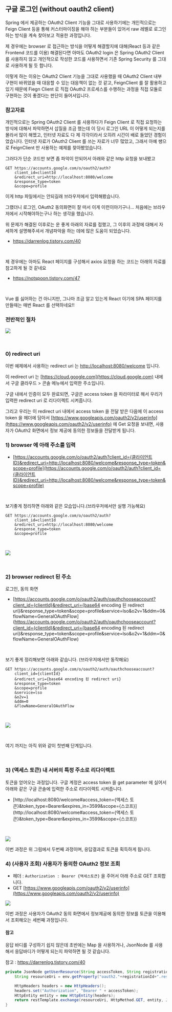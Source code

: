 ## 구글 로그인 (without oauth2 client)

Spring 에서 제공하는 OAuth2 Client 기능을 그대로 사용하기에는 개인적으로는 Feign Client 등을 통해 커스터마이징을 해야 하는 부분들이 있어서 raw 레벨로 로그인하는 방식을 계속 찾아보고 적용한 과정입니다.<br/>

제 경우에는 browser 로 접근하는 방식을 어떻게 해결할지에 대해(React 등과 같은 Frontend 코드를 이용) 해결된다면 아마도 OAuth2 login 은 Spring OAuth2 Client 를 사용하지 않고 개인적으로 작성한 코드를 사용하면서 기존 Spring Security 를 그대로 사용하게 될 듯 합니다.<br/>

이렇게 하는 이유는 OAuth2 Client 기능을 그대로 사용했을 때 OAuth2 Client 내부 구현이 바뀌었을 때 대응할 수 있는 대응책이 없는 것 같고, FeignClient 를 잘 활용하고 있기 때문에 Fiegn Client 로 직접 OAuth2 프로세스를 수행하는 과정을 직접 모듈로 구현하는 것이 좋겠다는 판단이 들어서입니다.<br/>



### 참고자료

개인적으로는 Spring OAuth2 Client 를 사용하다가 Feign Client 로 직접 요청하는 방식에 대해서 파악하면서 삽질을 조금 했는데 이 당시 로그인 URL 이 어떻게 되는지를 몰라서 많이 해멨고, 인터넷 자료도 다 제 각각이라서 오히려 시간이 배로 들었던 경험이었습니다. 인터넷 자료가 OAuth2 Client 를 쓰는 자료가 너무 많았고, 그래서 아예 쌩으로 FeignClient 만 사용하는 예제를 찾아봤었습니다.<br/>

그러다가 단순 코드만 보면 좀 파악이 안되어서 아래와 같은 http 요청을 보내봤고

```http
GET https://accounts.google.com/o/oauth2/auth?
    client_id=clientId
    &redirect_uri=http://localhost:8080/welcome
    &response_type=token
    &scope=profile
```

이게 http 파일에서는 안되길래 브라우저에서 입력해봤습니다.<br/>



그랬더니 로그인, OAuth2 동의화면이 잘 떠서 이게 이런이야기구나... 처음에는 브라우저에서 시작해야하는구나 하는 생각을 했습니다.<br/>

위 문제가 해결된 이후로는 운 좋게 아래의 자료를 접했고, 그 이후의 과정에 대해서 자세하게 설명해주셔서 개념파악을 하는 데에 많은 도움이 되었습니다.

- https://darrenlog.tistory.com/40

<br/>



제 경우에는 아마도 React 페이지를 구성해서 axios 요청을 하는 코드는 아래의 자료를 참고하게 될 것 같네요

- https://notspoon.tistory.com/47

<br/>

Vue 를 싫어하는 건 아니지만, 그나마 조금 알고 있는게 React 이기에 SPA 페이지를 만들때는 매번 React 를 선택하네요!!<br/>



### 전반적인 절차

![](./img/google-login-without-oauth2-client/authorization-code.png)

<br/>



### 0) redirect uri

이번 예제에서 사용하는 redirect uri 는 [http://localhost:8080/welcome](http://localhost:8080/welcome) 입니다.<br/>

이 redirect uri 는 [https://cloud.google.com](https://cloud.google.com) 내에서 구글 클라우드 \> 콘솔 메뉴에서 입력한 주소입니다.<br/>

구글 내에서 인증이 모두 완료되면, 구글은 access token 을 파라미터로 해서 우리가 입력한 redirect uri 로 리다이렉트 시켜줍니다.<br/>

그리고 우리는 이 redirect uri 내에서 access token 을 전달 받은 다음에 이 access token 을 헤더에 담아서 [https://www.googleapis.com/oauth2/v2/userinfo](https://www.googleapis.com/oauth2/v2/userinfo) 에 Get 요청을 보내면, 사용자가 OAuth2 화면에서 정보 제공에 동의한 정보들을 전달받게 됩니다.<br/>

 

### 1) browser 에 아래 주소를 입력

- [https://accounts.google.com/o/oauth2/auth?client_id={클라이언트ID}&redirect_uri=http://localhost:8080/welcome&response_type=token&scope=profile](https://accounts.google.com/o/oauth2/auth?client_id={클라이언트ID}&redirect_uri=http://localhost:8080/welcome&response_type=token&scope=profile)<br/>

<br/>

보기좋게 정리하면 아래와 같은 모습입니다.(브라우저에서만 실행 가능해요)

```http
GET https://accounts.google.com/o/oauth2/auth?
    client_id=clientId
    &redirect_uri=http://localhost:8080/welcome
    &response_type=token
    &scope=profile
```

<br/>

![](./img/google-login-without-oauth2-client/1.png)

<br/>



### 2) browser redirect 된 주소

로그인, 동의 화면 

- [https://accounts.google.com/o/oauth2/auth/oauthchooseaccount?client_id={clientId}&redirect_uri={base64 encoding 된 redirect uri}&response_type=token&scope=profile&service=lso&o2v=1&ddm=0&flowName=GeneralOAuthFlow](https://accounts.google.com/o/oauth2/auth/oauthchooseaccount?client_id={clientId}&redirect_uri={base64 encoding 된 redirect uri}&response_type=token&scope=profile&service=lso&o2v=1&ddm=0&flowName=GeneralOAuthFlow)

<br/>



보기 좋게 정리해보면 아래와 같습니다. (브라우저에서만 동작해요)

```http
GET https://accounts.google.com/o/oauth2/auth/oauthchooseaccount?
	client_id={clientId}
	&redirect_uri={base64 encoding 된 redirect uri}
	&response_type=token
	&scope=profile
	&service=lso
	&o2v=1
	&ddm=0
	&flowName=GeneralOAuthFlow
```

<br/>



![](./img/google-login-without-oauth2-client/1.png)

<br/>

여기 까지는 아직 위와 같이 첫번째 단계입니다.<br/>

<br/>



### 3) (액세스 토큰) 내 서버의 특정 주소로 리다이렉트

토큰을 얻어오는 과정입니다. 구글 계정은 access token 을 get parameter 에 실어서 아래와 같은 구글 콘솔에 입력한 주소로 리다이렉트 시켜줍니다.<br/>

- [http://localhost:8080/welcome#access_token={액세스 토큰}&token_type=Bearer&expires_in=3599&scope={스코프}](http://localhost:8080/welcome#access_token={액세스 토큰}&token_type=Bearer&expires_in=3599&scope={스코프})

<br/>



![](./img/google-login-without-oauth2-client/2.png)

이번 과정은 위 그림에서 두번째 과정이며, 응답결과로 토큰을 획득하게 됩니다.<br/>



### 4) (사용자 조회) 사용자가 동의한 OAuth2 정보 조회

- 헤더 : `Authorization : Bearer {액세스토큰}` 을 주어서 아래 주소로 GET 조회합니다.
- GET [https://www.googleapis.com/oauth2/v2/userinfo](https://www.googleapis.com/oauth2/v2/userinfo)





![](./img/google-login-without-oauth2-client/3.png)

이번 과정은 사용자가 OAuth2 동의 화면에서 정보제공에 동의한 정보를 토큰을 이용해서 조회해오는 세번째 과정입니다.<br/>



#### 참고

응답 바디를 구성하기 쉽지 않은데 초반에는 Map 을 사용하거나, JsonNode 를 사용해서 응답바디가 어떻게 되는지 파악하면 될 것 같습니다.<br/>

참고 : https://darrenlog.tistory.com/40

```java
private JsonNode getUserResource(String accessToken, String registrationId) {
    String resourceUri = env.getProperty("oauth2."+registrationId+".resource-uri");

    HttpHeaders headers = new HttpHeaders();
    headers.set("Authorization", "Bearer " + accessToken);
    HttpEntity entity = new HttpEntity(headers);
    return restTemplate.exchange(resourceUri, HttpMethod.GET, entity, JsonNode.class).getBody();
}
```

<br/>





